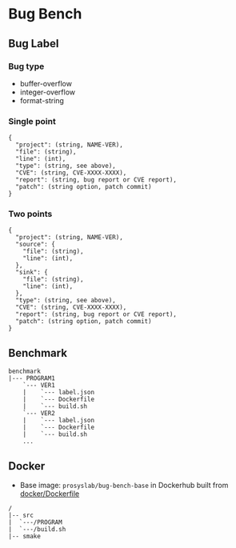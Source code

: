 # Bug Bench

## Bug Label
### Bug type
- buffer-overflow
- integer-overflow
- format-string
### Single point
```
{
  "project": (string, NAME-VER),
  "file": (string),
  "line": (int),
  "type": (string, see above),
  "CVE": (string, CVE-XXXX-XXXX),
  "report": (string, bug report or CVE report),
  "patch": (string option, patch commit)
}
```
### Two points
```
{
  "project": (string, NAME-VER),
  "source": {
    "file": (string),
    "line": (int),
  },
  "sink": {
    "file": (string),
    "line": (int),
  },
  "type": (string, see above),
  "CVE": (string, CVE-XXXX-XXXX),
  "report": (string, bug report or CVE report),
  "patch": (string option, patch commit)
}
```

## Benchmark
```
benchmark
|--- PROGRAM1
    `--- VER1
    |    `--- label.json
    |    `--- Dockerfile
    |    `--- build.sh
    `--- VER2
    |    `--- label.json
    |    `--- Dockerfile
    |    `--- build.sh
    ...
```

## Docker
- Base image: `prosyslab/bug-bench-base` in Dockerhub built from [docker/Dockerfile](docker/Dockerfile)
```
/
|-- src
|  `---/PROGRAM
|  `---/build.sh
|-- smake
```
